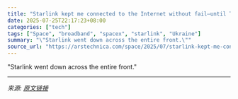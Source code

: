 ```yaml
---
title: "Starlink kept me connected to the Internet without fail—until Thursday"
date: 2025-07-25T22:17:23+08:00
categories: ["tech"]
tags: ["Space", "broadband", "spacex", "starlink", "Ukraine"]
summary: "\"Starlink went down across the entire front.\""
source_url: "https://arstechnica.com/space/2025/07/starlink-kept-me-connected-to-the-internet-without-fail-until-thursday/"
---
```


"Starlink went down across the entire front."

---

*来源: [原文链接](https://arstechnica.com/space/2025/07/starlink-kept-me-connected-to-the-internet-without-fail-until-thursday/)*
